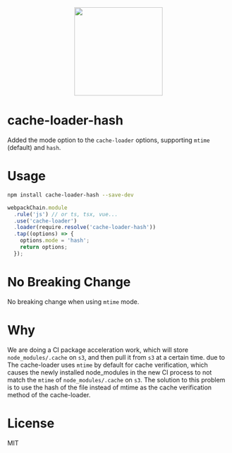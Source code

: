 <div align="center">
  <a href="https://webpack.js.org/">
    <img width="200" height="200" src="https://cdn.rawgit.com/webpack/media/e7485eb2/logo/icon-square-big.svg">
  </a>
</div>

# cache-loader-hash

Added the mode option to the `cache-loader` options, supporting `mtime` (default) and `hash`.

# Usage

```bash
npm install cache-loader-hash --save-dev
```

```js
webpackChain.module
  .rule('js') // or ts, tsx, vue...
  .use('cache-loader')
  .loader(require.resolve('cache-loader-hash'))
  .tap((options) => {
    options.mode = 'hash';
    return options;
  });
```

# No Breaking Change

No breaking change when using `mtime` mode.

# Why

We are doing a CI package acceleration work, which will store `node_modules/.cache` on `s3`, and then pull it from `s3` at a certain time. due to
The cache-loader uses `mtime` by default for cache verification, which causes the newly installed node_modules in the new CI process to not match the `mtime` of `node_modules/.cache` on `s3`. The solution to this problem is to use the hash of the file instead of mtime as the cache verification method of the cache-loader.

# License

MIT
